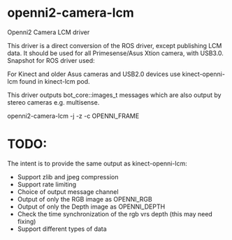 # openni2-camera-lcm
Openni2 Camera LCM driver

This driver is a direct conversion of the ROS driver, 
except publishing LCM data. It should be used for all
Primesense/Asus Xtion camera, with USB3.0.
Snapshot for ROS driver used:


For Kinect and older Asus cameras and USB2.0 devices
use kinect-openni-lcm found in kinect-lcm pod.

This driver outputs bot_core::images_t messages
which are also output by stereo cameras e.g. multisense.

openni2-camera-lcm -j -z -c OPENNI_FRAME

# TODO:

The intent is to provide the same output as kinect-openni-lcm:
- Support zlib and jpeg compression
- Support rate limiting
- Choice of output message channel
- Output of only the RGB image as OPENNI_RGB
- Output of only the Depth image as OPENNI_DEPTH
- Check the time synchronization of the rgb vrs depth (this may need fixing)
- Support different types of data
